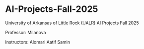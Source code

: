 # AI-Projects-Fall-2025
University of Arkansas of Little Rock (UALR) AI Projects Fall 2025

Professor: Milanova

Instructors:
Alomari
Aatif
Samin
